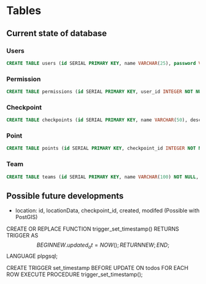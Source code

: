 
# Tables

## Current state of database

### Users

```SQL
CREATE TABLE users (id SERIAL PRIMARY KEY, name VARCHAR(25), password VARCHAR(26), email VARCHAR(255), permission_id INT, created_at TIMESTAMP WITH TIME ZONE NOT NULL DEFAULT clock_timestamp(), modifed_at TIMESTAMP WITH TIME ZONE NOT NULL DEFAULT clock_timestamp());
```
### Permission

```SQL
CREATE TABLE permissions (id SERIAL PRIMARY KEY, user_id INTEGER NOT NULL, permission INTEGER NOT NULL, checkpoint_id INTEGER, created_at TIMESTAMP WITH TIME ZONE NOT NULL DEFAULT clock_timestamp(), modifed_at TIMESTAMP WITH TIME ZONE NOT NULL DEFAULT clock_timestamp());
```
### Checkpoint
```SQL
CREATE TABLE checkpoints (id SERIAL PRIMARY KEY, name VARCHAR(50), description VARCHAR(1000), canBeVisible boolean NOT NULL, location_id INTEGER, created_at TIMESTAMP WITH TIME ZONE NOT NULL DEFAULT clock_timestamp(), modifed_at TIMESTAMP WITH TIME ZONE NOT NULL DEFAULT clock_timestamp());
```
### Point
```SQL
CREATE TABLE points (id SERIAL PRIMARY KEY, checkpoint_id INTEGER NOT NULL, team_id INTEGER NOT NULL, point_amount INTEGER NOT NULL, created_at TIMESTAMP WITH TIME ZONE NOT NULL DEFAULT clock_timestamp(), modifed_at TIMESTAMP WITH TIME ZONE NOT NULL DEFAULT clock_timestamp());
```
### Team
```SQL
CREATE TABLE teams (id SERIAL PRIMARY KEY, name VARCHAR(100) NOT NULL, created_at TIMESTAMP WITH TIME ZONE NOT NULL DEFAULT clock_timestamp(), modifed_at TIMESTAMP WITH TIME ZONE NOT NULL DEFAULT clock_timestamp());
```

## Possible future developments

* location: id, locationData, checkpoint_id, created, modifed (Possible with PostGIS)

CREATE OR REPLACE FUNCTION trigger_set_timestamp()
RETURNS TRIGGER AS $$
BEGIN
  NEW.updated_at = NOW();
  RETURN NEW;
END;
$$ LANGUAGE plpgsql;

CREATE TRIGGER set_timestamp
BEFORE UPDATE ON todos
FOR EACH ROW
EXECUTE PROCEDURE trigger_set_timestamp();